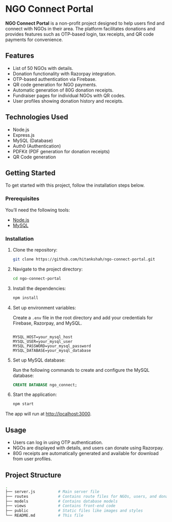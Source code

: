 # NGO Connect Portal

**NGO Connect Portal** is a non-profit project designed to help users find and connect with NGOs in their area. The platform facilitates donations and provides features such as OTP-based login, tax receipts, and QR code payments for convenience.

## Features

- List of 50 NGOs with details.
- Donation functionality with Razorpay integration.
- OTP-based authentication via Firebase.
- QR code generation for NGO payments.
- Automatic generation of 80G donation receipts.
- Fundraiser pages for individual NGOs with QR codes.
- User profiles showing donation history and receipts.

## Technologies Used

- Node.js
- Express.js
- MySQL (Database)
- Auth0 (Authentication)
- PDFKit (PDF generation for donation receipts)
- QR Code generation

## Getting Started

To get started with this project, follow the installation steps below.

### Prerequisites

You’ll need the following tools:

- [Node.js](https://nodejs.org/)
- [MySQL](https://www.mysql.com/)

### Installation

1. Clone the repository:

    ```bash
    git clone https://github.com/hitankshah/ngo-connect-portal.git
    ```

2. Navigate to the project directory:

    ```bash
    cd ngo-connect-portal
    ```

3. Install the dependencies:

    ```bash
    npm install
    ```

4. Set up environment variables:

    Create a `.env` file in the root directory and add your credentials for Firebase, Razorpay, and MySQL.

    ```env

    MYSQL_HOST=your_mysql_host
    MYSQL_USER=your_mysql_user
    MYSQL_PASSWORD=your_mysql_password
    MYSQL_DATABASE=your_mysql_database
    ```

5. Set up MySQL database:

    Run the following commands to create and configure the MySQL database:

    ```sql
    CREATE DATABASE ngo_connect;
    ```

6. Start the application:

    ```bash
    npm start
    ```

The app will run at [http://localhost:3000](http://localhost:3000).

## Usage

- Users can log in using OTP authentication.
- NGOs are displayed with details, and users can donate using Razorpay.
- 80G receipts are automatically generated and available for download from user profiles.

## Project Structure

```bash
.
├── server.js          # Main server file
├── routes             # Contains route files for NGOs, users, and donations
├── models             # Contains database models
├── views              # Contains front-end code
├── public             # Static files like images and styles
└── README.md          # This file
